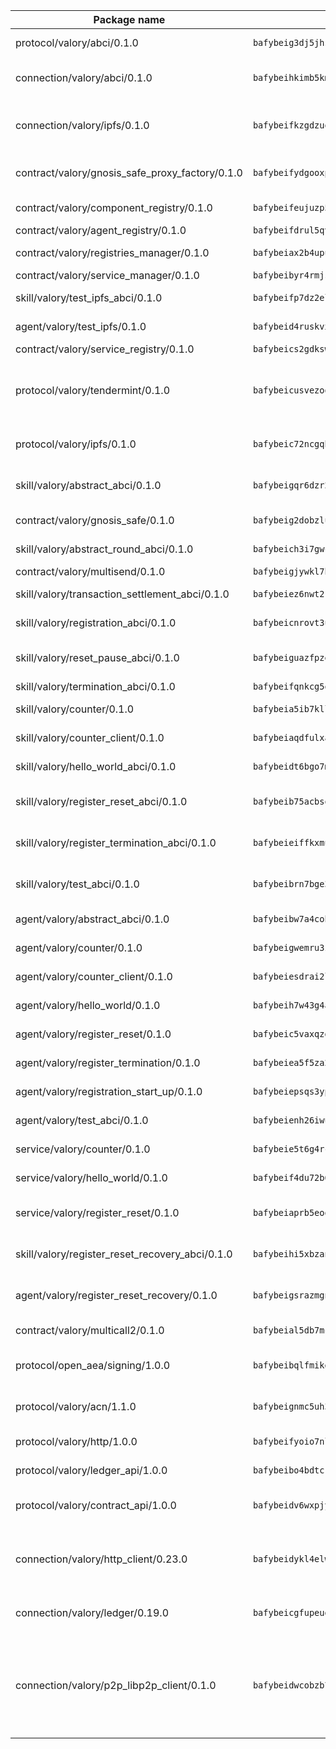| Package name                                                  | Package hash                                                  | Description                                                                                                                |
| ------------------------------------------------------------- | ------------------------------------------------------------- | -------------------------------------------------------------------------------------------------------------------------- |
| protocol/valory/abci/0.1.0                                    | `bafybeig3dj5jhsowlvg3t73kgobf6xn4nka7rkttakdb2gwsg5bp7rt7q4` | A protocol for ABCI requests and responses.                                                                                |
| connection/valory/abci/0.1.0                                  | `bafybeihkimb5kmtrhapmvix2od3u3qocqz4zfcjvaphj4t4sardtjgsfqy` | connection to wrap communication with an ABCI server.                                                                      |
| connection/valory/ipfs/0.1.0                                  | `bafybeifkzgdzuoxqovcjswsnzsehjh7bjwbska26ufmcrk7hbufk4c4dae` | A connection responsible for uploading and downloading files from IPFS.                                                    |
| contract/valory/gnosis_safe_proxy_factory/0.1.0               | `bafybeifydgooxpzav7b7blpxj4p5arytmjqphdcyl46egs3htnj2fszora` | Gnosis Safe proxy factory (GnosisSafeProxyFactory) contract                                                                |
| contract/valory/component_registry/0.1.0                      | `bafybeifeujuzp56zzdhyvxitnaakqetcqhbqr2x6jxnhj7ahzm7pb2y7uy` | Component registry contract                                                                                                |
| contract/valory/agent_registry/0.1.0                          | `bafybeifdrul5qvk5hj4ggy63ff3smt6wc4c67srnqxxfpbz3jsgbpuavgy` | Agent registry contract                                                                                                    |
| contract/valory/registries_manager/0.1.0                      | `bafybeiax2b4upu7uiea4otvc5jv3rnmnnb6g2bmb2jkrhqtuyjyylskt6i` | Registries Manager contract                                                                                                |
| contract/valory/service_manager/0.1.0                         | `bafybeibyr4rmjskzcdw6wumsvbdj3elshqmo5phvdooa7q4xlqmul62jny` | Service Manager contract                                                                                                   |
| skill/valory/test_ipfs_abci/0.1.0                             | `bafybeifp7dz2elwaa3xdplbspmqants2h6xi4qfsieurzqrrw6esjtydiu` | IPFS e2e testing application.                                                                                              |
| agent/valory/test_ipfs/0.1.0                                  | `bafybeid4ruskvxhyqngr7iiphlhcnkitowu555p4gbh4josde7hfyrsjdm` | Agent for testing the ABCI connection.                                                                                     |
| contract/valory/service_registry/0.1.0                        | `bafybeics2gdksww76emw5b7hyph75t7l72dpnls6qua5yfzwpeeezolnhq` | Service Registry contract                                                                                                  |
| protocol/valory/tendermint/0.1.0                              | `bafybeicusvezoqlmyt6iqomcbwaz3xkhk2qf3d56q5zprmj3xdxfy64k54` | A protocol for communication between two AEAs to share tendermint configuration details.                                   |
| protocol/valory/ipfs/0.1.0                                    | `bafybeic72ncgqbzoz2guj4p4yjqulid7mv6yroeh65hxznloamoveeg7hq` | A protocol specification for IPFS requests and responses.                                                                  |
| skill/valory/abstract_abci/0.1.0                              | `bafybeigqr6dzr23r6oxbnpxqyae7g5ndjy75oatjk6liyrvmpb2jxehirq` | The abci skill provides a template of an ABCI application.                                                                 |
| contract/valory/gnosis_safe/0.1.0                             | `bafybeig2dobzlupi4twn3lv2avfajslgjukkmkdd4qzf37cbfv7ojupv54` | Gnosis Safe (GnosisSafeL2) contract                                                                                        |
| skill/valory/abstract_round_abci/0.1.0                        | `bafybeich3i7gwcyuqg6t3zrvsapoxrkvadpjcs4klaf7ngsmzqdshhpadm` | abstract round-based ABCI application                                                                                      |
| contract/valory/multisend/0.1.0                               | `bafybeigjywkl7hydjsrkogob3xebj2ifhqwmfhhxoeyrndzhhxi5u6amey` | MultiSend contract                                                                                                         |
| skill/valory/transaction_settlement_abci/0.1.0                | `bafybeiez6nwt2ry7aym3b2rt772arlkrds5ldcwhj4i5ixkwqpsvfmwcay` | ABCI application for transaction settlement.                                                                               |
| skill/valory/registration_abci/0.1.0                          | `bafybeicnrovt3uixevtq6iq74qmeowr3mol3vbbbri7aik3ph5ykyrof7m` | ABCI application for common apps.                                                                                          |
| skill/valory/reset_pause_abci/0.1.0                           | `bafybeiguazfpzemsyodwnw5hcvye5ayvdkqoyiv4scwoxty2xcik6ydg64` | ABCI application for resetting and pausing app executions.                                                                 |
| skill/valory/termination_abci/0.1.0                           | `bafybeifqnkcg5okyniuv4yf6hml7acsn63hlwobrdnkiu4j5mmsyxkg5ca` | Termination skill.                                                                                                         |
| skill/valory/counter/0.1.0                                    | `bafybeia5ib7kllbdwlhxyrmeiooefibgrmwrnkb3wtlb47qktemou7uomi` | The ABCI Counter application example.                                                                                      |
| skill/valory/counter_client/0.1.0                             | `bafybeiaqdfulxamdshw7fykfkqvkpvjb5bnmhv7ffrjiwdi4ktiulklx6q` | A client for the ABCI counter application.                                                                                 |
| skill/valory/hello_world_abci/0.1.0                           | `bafybeidt6bgo7mzc7mb7flwwd6wacr24paxtvtvgodbzxaaewtcmkbt6ly` | Hello World ABCI application.                                                                                              |
| skill/valory/register_reset_abci/0.1.0                        | `bafybeib75acbsovba6yflqvtp4ak6y5yfz3y6n4t4wjyextlrjez5ansx4` | ABCI application for dummy skill that registers and resets                                                                 |
| skill/valory/register_termination_abci/0.1.0                  | `bafybeieiffkxmu5g2jmbvdpidcyspjjrdymtmrrqpkybkh4ffxjoqlfo3y` | ABCI application for dummy skill that registers and resets                                                                 |
| skill/valory/test_abci/0.1.0                                  | `bafybeibrn7bge3gxcibzeteei3vyjyvobpwezutaea23ry7dfaelq4vvbe` | ABCI application for testing the ABCI connection.                                                                          |
| agent/valory/abstract_abci/0.1.0                              | `bafybeibw7a4coba3cwyacyzcltem4sb576gd5nx7pjbpygi7ffbcv2nayq` | The abstract ABCI AEA - for testing purposes only.                                                                         |
| agent/valory/counter/0.1.0                                    | `bafybeigwemru3zuab2vcpnc6unjvytjy2cpunjd6aq2kynry6majxynljy` | The ABCI Counter example as an AEA                                                                                         |
| agent/valory/counter_client/0.1.0                             | `bafybeiesdrai2lvgnwf5og4xh5n2f23giboxoivkuqj33x56xz6hgczav4` | The ABCI Counter example as an AEA                                                                                         |
| agent/valory/hello_world/0.1.0                                | `bafybeih7w43g4awi6gjykchtn676aad5gjmixu4aovnuyvfsbxarcqcj4u` | Hello World ABCI example.                                                                                                  |
| agent/valory/register_reset/0.1.0                             | `bafybeic5vaxqzdy7a2opbcncqxz3fgoka5kfp273gq6rbgzlyivatocouq` | Register reset to replicate Tendermint issue.                                                                              |
| agent/valory/register_termination/0.1.0                       | `bafybeiea5f5za25kuxx6xghonkv4yb2qxjh55qn42yxwfujwlxkvd5paou` | Register terminate to test the termination feature.                                                                        |
| agent/valory/registration_start_up/0.1.0                      | `bafybeiepsqs3ypjxawwpemvicsxsdm4uoldcxncixjounavo63uiorrqd4` | Registration start-up ABCI example.                                                                                        |
| agent/valory/test_abci/0.1.0                                  | `bafybeienh26iwughk54mb7sk3qfpw6dlbgmiqlwt3xqzsef4kn56a5dcee` | Agent for testing the ABCI connection.                                                                                     |
| service/valory/counter/0.1.0                                  | `bafybeie5t6g4rcdj6qd2k7gmbjpffa63fkuv7p3n23y7yo245nmw47hb5i` | A set of agents incrementing a counter                                                                                     |
| service/valory/hello_world/0.1.0                              | `bafybeif4du72b6ixhkdqcfkfpq4ctijycii2scahhrn3s75hqoxjuk7bzu` | A simple demonstration of a simple ABCI application                                                                        |
| service/valory/register_reset/0.1.0                           | `bafybeiaprb5eoq5zbyptyk4p2sewjwbuzwq7eamo36ff2brgyy5jmin7dm` | Test and debug tendermint reset mechanism.                                                                                 |
| skill/valory/register_reset_recovery_abci/0.1.0               | `bafybeihi5xbzan7ebmfnf46vzlhfhauwnfe47yfx5gynq6bti3hlglm3vq` | ABCI application for dummy skill that registers and resets                                                                 |
| agent/valory/register_reset_recovery/0.1.0                    | `bafybeigsrazmgnj7qqpkhicawv45wn4rb5xibespnbdempctqey2judc6e` | Agent to showcase hard reset as a recovery mechanism.                                                                      |
| contract/valory/multicall2/0.1.0                              | `bafybeial5db7mcobpr4ntjxjgdqysrxlkbj3hrruuikvfyi66lmetzhoai` | The MakerDAO multicall2 contract.                                                                                          |
| protocol/open_aea/signing/1.0.0                               | `bafybeibqlfmikg5hk4phzak6gqzhpkt6akckx7xppbp53mvwt6r73h7tk4` | A protocol for communication between skills and decision maker.                                                            |
| protocol/valory/acn/1.1.0                                     | `bafybeignmc5uh3vgpuckljcj2tgg7hdqyytkm6m5b6v6mxtazdcvubibva` | The protocol used for envelope delivery on the ACN.                                                                        |
| protocol/valory/http/1.0.0                                    | `bafybeifyoio7nlh5zzyn5yz7krkou56l22to3cwg7gw5v5o3vxwklibhty` | A protocol for HTTP requests and responses.                                                                                |
| protocol/valory/ledger_api/1.0.0                              | `bafybeibo4bdtcrxi2suyzldwoetjar6pqfzm6vt5xal22ravkkcvdmtksi` | A protocol for ledger APIs requests and responses.                                                                         |
| protocol/valory/contract_api/1.0.0                            | `bafybeidv6wxpjyb2sdyibnmmum45et4zcla6tl63bnol6ztyoqvpl4spmy` | A protocol for contract APIs requests and responses.                                                                       |
| connection/valory/http_client/0.23.0                          | `bafybeidykl4elwbcjkqn32wt5h4h7tlpeqovrcq3c5bcplt6nhpznhgczi` | The HTTP_client connection that wraps a web-based client connecting to a RESTful API specification.                        |
| connection/valory/ledger/0.19.0                               | `bafybeicgfupeudtmvehbwziqfxiz6ztsxr5rxzvalzvsdsspzz73o5fzfi` | A connection to interact with any ledger API and contract API.                                                             |
| connection/valory/p2p_libp2p_client/0.1.0                     | `bafybeidwcobzb7ut3efegoedad7jfckvt2n6prcmd4g7xnkm6hp6aafrva` | The libp2p client connection implements a tcp connection to a running libp2p node as a traffic delegate to send/receive envelopes to/from agents in the DHT. |
